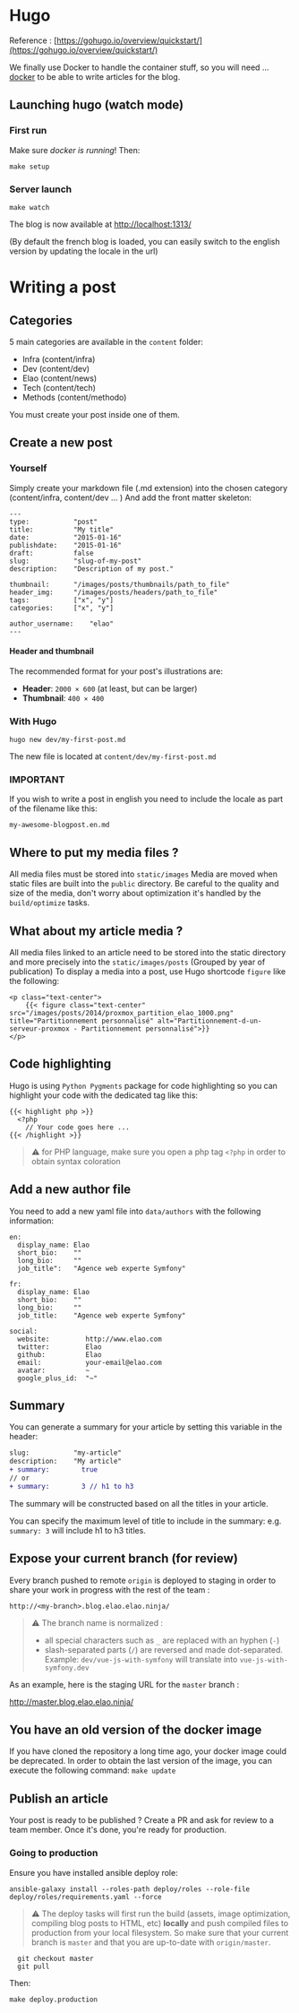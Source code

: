 # Hugo

Reference : [https://gohugo.io/overview/quickstart/](https://gohugo.io/overview/quickstart/)

We finally use Docker to handle the container stuff, so you will need ... [docker](http://www.docker.com/products/docker#/mac) to be able to write articles for the blog.

## Launching hugo (watch mode)

### First run

Make sure _docker is running_! Then:

`make setup`

### Server launch
`make watch`

The blog is now available at [http://localhost:1313/](http://localhost:1313/)

(By default the french blog is loaded, you can easily switch to the english version by updating the locale in the url)

# Writing a post

## Categories

5 main categories are available in the `content` folder:

* Infra   (content/infra)
* Dev     (content/dev)
* Elao    (content/news)
* Tech    (content/tech)
* Methods (content/methodo)

You must create your post inside one of them.

## Create a new post

### Yourself

Simply create your markdown file (.md extension) into the chosen category (content/infra, content/dev ... )
And add the front matter skeleton:

```
---
type:           "post"
title:          "My title"
date:           "2015-01-16"
publishdate:    "2015-01-16"
draft:          false
slug:           "slug-of-my-post"
description:    "Description of my post."

thumbnail:      "/images/posts/thumbnails/path_to_file"
header_img:     "/images/posts/headers/path_to_file"
tags:           ["x", "y"]
categories:     ["x", "y"]

author_username:    "elao"
---
```

#### Header and thumbnail

The recommended format for your post's illustrations are:
- __Header__: `2000 × 600` (at least, but can be larger)
- __Thumbnail__: `400 × 400`

### With Hugo

`hugo new dev/my-first-post.md`

The new file is located at `content/dev/my-first-post.md`

### IMPORTANT
If you wish to write a post in english you need to include the locale as part of the filename like this:

`my-awesome-blogpost.en.md`

## Where to put my media files ?

All media files must be stored into `static/images`
Media are moved when static files are built into the `public` directory. Be careful to the quality and size of the media, don't worry about optimization it's handled by the `build/optimize` tasks.

## What about my article media ?

All media files linked to an article need to be stored into the static directory and more precisely into the `static/images/posts` (Grouped by year of publication)
To display a media into a post, use Hugo shortcode `figure` like the following:

```
<p class="text-center">
    {{< figure class="text-center" src="/images/posts/2014/proxmox_partition_elao_1000.png" title="Partitionnement personnalisé" alt="Partitionnement-d-un-serveur-proxmox - Partitionnement personnalisé">}}
</p>
```

## Code highlighting

Hugo is using `Python Pygments` package for code highlighting so you can highlight your code with the dedicated tag like this:

```
{{< highlight php >}}
  <?php
    // Your code goes here ...
{{< /highlight >}}
```

> :warning: for PHP language, make sure you open a php tag `<?php` in order to obtain syntax coloration

## Add a new author file

You need to add a new yaml file into `data/authors` with the following information:

```
en:
  display_name: Elao
  short_bio:    ""
  long_bio:     ""
  job_title":   "Agence web experte Symfony"

fr:
  display_name: Elao
  short_bio:    ""
  long_bio:     ""
  job_title:    "Agence web experte Symfony"

social:
  website:         http://www.elao.com
  twitter:         Elao
  github:          Elao
  email:           your-email@elao.com
  avatar:          ~
  google_plus_id:  "~"
```

## Summary

You can generate a summary for your article by setting this variable in the header:

```diff
slug:           "my-article"
description:    "My article"
+ summary:        true
// or
+ summary:        3 // h1 to h3
```

The summary will be constructed based on all the titles in your article.

You can specify the maximum level of title to include in the summary: e.g. `summary: 3` will include h1 to h3 titles.

## Expose your current branch (for review)

Every branch pushed to remote `origin` is deployed to staging in order to share your work in progress with the rest of the team :

`http://<my-branch>.blog.elao.elao.ninja/`

> :warning: The branch name is normalized :
> - all special characters such as `_` are replaced with an hyphen (`-`)
> - slash-separated parts (`/`) are reversed and made dot-separated. Example: `dev/vue-js-with-symfony` will translate into `vue-js-with-symfony.dev`

As an example, here is the staging URL for the `master` branch :

http://master.blog.elao.elao.ninja/

## You have an old version of the docker image
If you have cloned the repository a long time ago, your docker image could be deprecated.
In order to obtain the last version of the image, you can execute the following command:
`make update`

## Publish an article
Your post is ready to be published ? Create a PR and ask for review to a team member. Once it's done, you're ready for production.

### Going to production

Ensure you have installed ansible deploy role:

```shell
ansible-galaxy install --roles-path deploy/roles --role-file deploy/roles/requirements.yaml --force
```

> :warning: The deploy tasks will first run the build (assets, image optimization, compiling blog posts to HTML, etc) **locally** and push compiled files to production from your local filesystem. So make sure that your current branch is `master` and that you are up-to-date with `origin/master`.

```shell
  git checkout master
  git pull
```

Then:

`make deploy.production`
